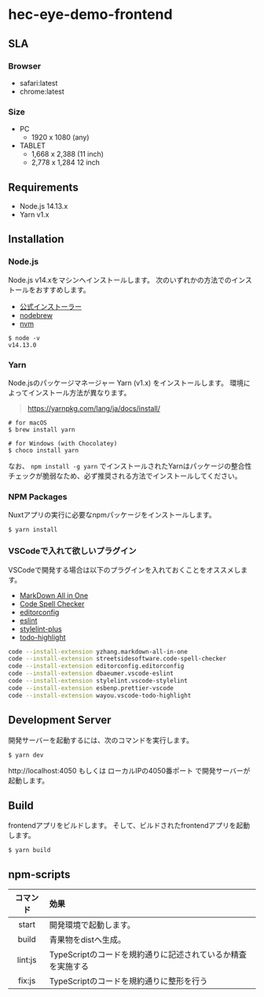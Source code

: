 # hec-eye-demo-frontend

## SLA

### Browser

- safari:latest
- chrome:latest


### Size

- PC
    - 1920 x 1080 (any)
- TABLET
    - 1,668 x 2,388 (11 inch)
    - 2,778 x 1,284 12 inch


## Requirements

* Node.js 14.13.x
* Yarn v1.x

## Installation

### Node.js

Node.js v14.xをマシンへインストールします。
次のいずれかの方法でのインストールをおすすめします。

* [公式インストーラー](https://nodejs.org/dist/latest-v12.x/)
* [nodebrew](https://github.com/hokaccha/nodebrew)
* [nvm](https://github.com/nvm-sh/nvm)

```shell script
$ node -v
v14.13.0
```

### Yarn

Node.jsのパッケージマネージャー Yarn (v1.x) をインストールします。
環境によってインストール方法が異なります。

> https://yarnpkg.com/lang/ja/docs/install/

```shell script
# for macOS
$ brew install yarn

# for Windows (with Chocolatey)
$ choco install yarn
```

なお、 `npm install -g yarn` でインストールされたYarnはパッケージの整合性チェックが脆弱なため、必ず推奨される方法でインストールしてください。

### NPM Packages

Nuxtアプリの実行に必要なnpmパッケージをインストールします。

```shell script
$ yarn install
```

### VSCodeで入れて欲しいプラグイン
VSCodeで開発する場合は以下のプラグインを入れておくことをオススメします。

+ [MarkDown All in One](https://marketplace.visualstudio.com/items?itemName=yzhang.markdown-all-in-one)
+ [Code Spell Checker](https://marketplace.visualstudio.com/items?itemName=streetsidesoftware.code-spell-checker)
+ [editorconfig](https://marketplace.visualstudio.com/items?itemName=EditorConfig.EditorConfig)
+ [eslint](https://marketplace.visualstudio.com/items?itemName=dbaeumer.vscode-eslint)
+ [stylelint-plus](https://marketplace.visualstudio.com/items?itemName=hex-ci.stylelint-plus)
+ [todo-highlight](https://marketplace.visualstudio.com/items?itemName=wayou.vscode-todo-highlight)

```sh
code --install-extension yzhang.markdown-all-in-one
code --install-extension streetsidesoftware.code-spell-checker
code --install-extension editorconfig.editorconfig
code --install-extension dbaeumer.vscode-eslint
code --install-extension stylelint.vscode-stylelint
code --install-extension esbenp.prettier-vscode
code --install-extension wayou.vscode-todo-highlight
```

## Development Server

開発サーバーを起動するには、次のコマンドを実行します。

```shell script
$ yarn dev
```

http://localhost:4050 もしくは ローカルIPの4050番ポート で開発サーバーが起動します。

## Build

frontendアプリをビルドします。
そして、ビルドされたfrontendアプリを起動します。

```shell script
$ yarn build
```

## npm-scripts

| コマンド | 効果 |
|:--:|:---|
| start | 開発環境で起動します。 |
| build | 青果物をdistへ生成。 |
| lint:js | TypeScriptのコードを規約通りに記述されているか精査を実施する |
| fix:js | TypeScriptのコードを規約通りに整形を行う |

